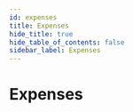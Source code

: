 ```yaml
---
id: expenses
title: Expenses
hide_title: true
hide_table_of_contents: false
sidebar_label: Expenses
---
```

# Expenses